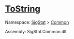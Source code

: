 # [ToString](./Loop-100663342.md)

Namespace: [SigStat]() > [Common](./../README.md)

Assembly: SigStat.Common.dll

